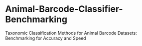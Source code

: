# Animal-Barcode-Classifier-Benchmarking
Taxonomic Classification Methods for Animal Barcode Datasets: Benchmarking for Accuracy and Speed 
